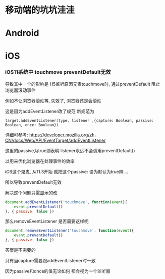 # 移动端的坑坑洼洼

# Android

# iOS

### iOS11系统中 touchmove preventDefault无效

导致其中一个的影响是 H5监听原因元素touchmove时, 通过preventDefault 阻止浏览器滚动事件

例如不让浏览器滚动等, 失效了, 浏览器还是会滚动

这是因为addEventListener改了规范 新规范为

`target.addEventListener(type, listener ,{capture: Boolean, passive: Boolean, once: Boolean})`

详细可参考: https://developer.mozilla.org/zh-CN/docs/Web/API/EventTarget/addEventListener

这里的passive为true则表明 listener永远不会调用preventDefault()

以用来优化浏览器在处理事件的效率

iOS这个鬼鬼, 从11.3开始 就把这个passive:  设为默认为true辣....

所以导致preventDefault无效

解决这个问题只需显示的改

```javascript
document.addEventListener('touchmove', function(event){
    event.preventDefault()
}, { passive: false })
```

那么removeEventListener 是否需要这样呢

```javascript
document.removeEventListener('touchmove', function(event){
    event.preventDefault()
}, { passive: false })

```

答案是不需要的

只有当capture需要跟addEventListener时一致

因为passive和once的值无论如何 都会视为一个监听器
